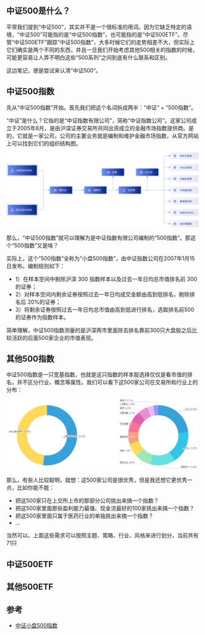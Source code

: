## 中证500是什么？

平常我们提到“中证500”，其实并不是一个很标准的用词。因为它缺乏特定的语境，“中证500”可能指的是“中证500指数”，也可能指的是“中证500ETF”。尽管“中证500ETF”跟踪“中证500指数”，大多时候它们的走势相差不大，但实际上它们确实是两个不同的东西，并且一旦我们开始考虑其他500相关的指数的时候，可能更容易让人弄不明白这些“500系列”之间到底有什么联系和区别。

这边笔记，便是尝试来认清“中证500”。

## 中证500指数

先从“中证500指数”开始。首先我们把这个名词拆成两半：“中证” + “500指数”。

“中证”是什么？它指的是“中证指数有限公司”，简称“中证指数公司”。这家公司成立于2005年8月，是由沪深证券交易所共同出资成立的金融市场指数提供商。是的，它就是一家公司，公司的主要业务就是编制和维护金融市场指数，从官方网站上可以找到它们的组织结构图。

![](./zz-org.png)

那么，“中证500指数”就可以理解为是中证指数有限公司编制的“500指数”。那这个“500指数”又是啥？

实际上，这个“500指数”全称为“小盘500指数”，由中证指数公司在2007年1月15日发布。编制规则如下：

- 1）在样本空间中剔除沪深 300 指数样本以及过去一年日均总市值排名前 300 的证券；
- 2）对样本空间内剩余证券按照过去一年日均成交金额由高到低排名，剔除排名后 20%的证券；
- 3）将剩余证券按照过去一年日均总市值由高到低进行排名，选取排名前500 的证券作为指数样本。

简单理解，中证500指数测量的是沪深两市里面除去排名靠前300只大盘股之后比较活跃的后面500家企业的市值表现。


## 其他500指数

中证500指数是一只宽基指数，也就是这只指数的样本股选择仅仅是看市值的排名，并不区分行业、概念等属性。我们可以看下这500家公司在交易所和行业上的分布：

![](./indus-distri.png)

那么，有些人比较聪明，就想：这500家公司是很优秀，但是我还想它更优秀一点，比如你能不能：

- 把这500家只在上交所上市的那部分公司挑出来搞一个指数？
- 把这500家里面那些盈利能力最强、现金流最好的100家挑出来搞一个指数？
- 把这500家里面只属于医药行业的单独挑出来搞一个指数？
- ...

当然可以。上面这些需求可以按照主题、策略、行业、风格来进行划分，当前共有71只


## 中证500ETF

## 其他500ETF

## 参考

- [中证小盘500指数](https://www.csindex.com.cn/#/indices/family/detail?indexCode=000905)
